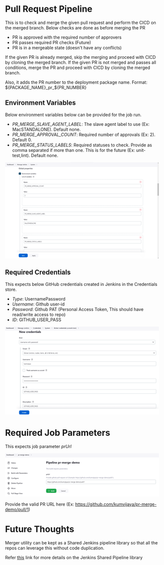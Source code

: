 # Pull Request Pipeline

This is to check and merge the given pull request and perform the CICD on the merged branch.
Below checks are done as before merging the PR
- PR is approved with the required number of approvers
- PR passes required PR checks (Future)
- PR is in a mergeable state (doesn't have any conflicts)


If the given PR is already merged, skip the merging and proceed with CICD by cloning the merged branch.
If the given PR is not merged and passes all conditions, merge the PR and proceed with CICD by cloning the merged branch.

Also, it adds the PR number to the deployment package name. Format: ${PACKAGE_NAME}_pr_${PR_NUMBER}

## Environment Variables
Below environment variables below can be provided for the job run.
- *PR_MERGE_SLAVE_AGENT_LABEL*: The slave agent label to use (Ex: MacSTANDALONE). Default none.
- *PR_MERGE_APPROVAL_COUNT*: Required number of approvals (Ex: 2). Default 0.
- *PR_MERGE_STATUS_LABELS*: Required statuses to check. Provide as comma separated if more than one. This is for the future (Ex: unit-test,lint). Default none.

![jenkins-env-vars](https://github.com/kumvijaya/pr-merge-demo/blob/develop/images/env-vars.png)

## Required Credentials
This expects below GitHub credentials created in Jenkins in the Credentials store.
- *Type*: UsernamePassword
- *Username*: Github user-id
- *Password*: Github PAT (Personal Access Token, This should have read/write access to repo)
- *ID*: GITHUB_USER_PASS

![jenkins-github-creds](https://github.com/kumvijaya/pr-merge-demo/blob/develop/images/github-creds.png)

# Required Job Parameters
This expects job parameter *prUrl*

![jenkins-job-params](https://github.com/kumvijaya/pr-merge-demo/blob/develop/images/job-params.png)

Provide the valid PR URL here (Ex: https://github.com/kumvijaya/pr-merge-demo/pull/1)


# Future Thoughts

Merger utility can be kept as a Shared Jenkins pipeline library so that all the repos can leverage this without code duplication. 

Refer [this](https://www.jenkins.io/doc/book/pipeline/shared-libraries/) link for more details on the Jenkins Shared Pipeline library



